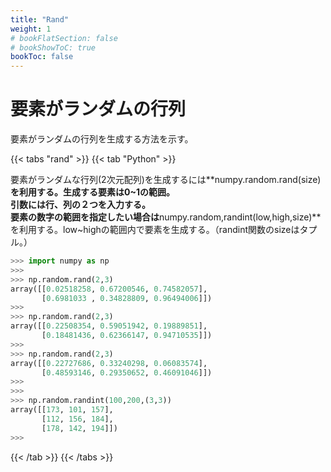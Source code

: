 ```yaml
---
title: "Rand"
weight: 1
# bookFlatSection: false
# bookShowToC: true
bookToc: false
---
```


# 要素がランダムの行列

要素がランダムの行列を生成する方法を示す。

{{< tabs "rand" >}}
{{< tab "Python" >}}

要素がランダムな行列(2次元配列)を生成するには**numpy.random.rand(size)**を利用する。生成する要素は0~1の範囲。  
引数には行、列の２つを入力する。  
要素の数字の範囲を指定したい場合は**numpy.random,randint(low,high,size)**を利用する。low~highの範囲内で要素を生成する。（randint関数のsizeはタプル。）

```python
>>> import numpy as np
>>> 
>>> np.random.rand(2,3)
array([[0.02518258, 0.67200546, 0.74582057],
       [0.6981033 , 0.34828809, 0.96494006]])
>>> 
>>> np.random.rand(2,3)
array([[0.22508354, 0.59051942, 0.19889851],
       [0.18481436, 0.62366147, 0.94710535]])
>>> 
>>> np.random.rand(2,3)
array([[0.22727686, 0.33240298, 0.06083574],
       [0.48593146, 0.29350652, 0.46091046]])
>>> 
>>> 
>>> np.random.randint(100,200,(3,3))
array([[173, 101, 157],
       [112, 156, 184],
       [178, 142, 194]])
>>> 
```

{{< /tab >}}
{{< /tabs >}}


